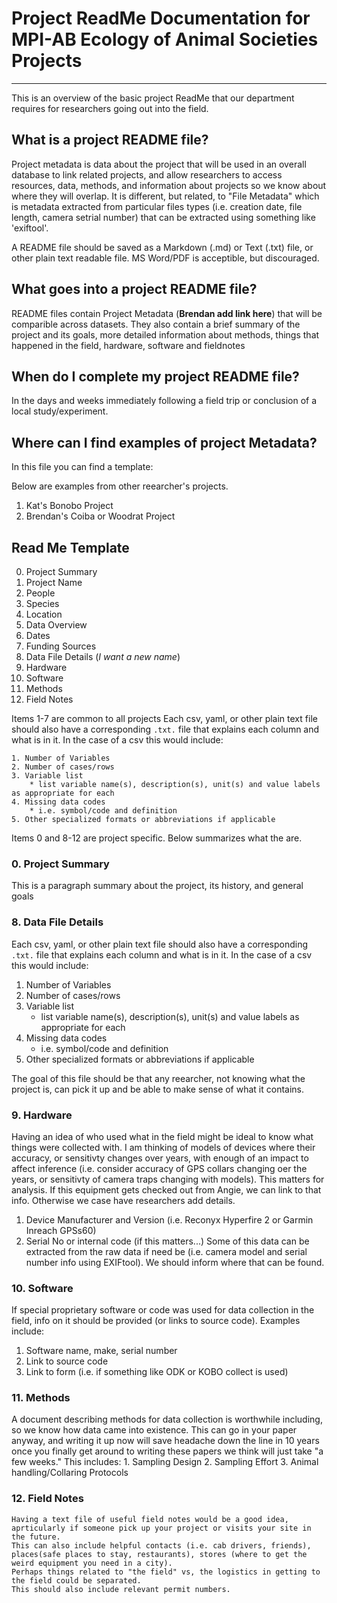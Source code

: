 # Project ReadMe Documentation for MPI-AB Ecology of Animal Societies Projects
***
This is an overview of the basic project ReadMe that our department requires for researchers going out into the field.

## What is a project README file?
Project metadata is data about the project that will be used in an overall database to link related projects, and allow researchers to access resources, data, methods, and information about projects so we know about where they will overlap. 
It is different, but related, to "File Metadata" which is metadata extracted from particular files types (i.e. creation date, file length, camera setrial number) that can be extracted using something like 'exiftool'.

A README file should be saved as a Markdown (.md) or Text (.txt) file, or other plain text readable file. MS Word/PDF is acceptible, but discouraged.

## What goes into a project README file?
README files contain Project Metadata (**Brendan add link here**) that will be comparible across datasets.
They also contain a brief summary of the project and its goals, more detailed information about methods, things that happened in the field, hardware, software and  fieldnotes


## When do I complete my project README file?
In the days and weeks immediately following a field trip or conclusion of a local study/experiment.

## Where can I find examples of project Metadata?
In this file you can find a template:

Below are examples from other reearcher's projects.
1. Kat's Bonobo Project
2. Brendan's Coiba or Woodrat Project


## Read Me Template
0. Project Summary
1. Project Name
2. People
3. Species
4. Location
5. Data Overview
6. Dates
7. Funding Sources
8. Data File Details (*I want a new name*)
9. Hardware
10. Software
11. Methods
12. Field Notes

Items 1-7 are common to all projects
Each csv, yaml, or other plain text file should also have a corresponding `.txt.` file that explains each column and what is in it.
In the case of a csv this would include:

	1. Number of Variables
	2. Number of cases/rows
	3. Variable list
		* list variable name(s), description(s), unit(s) and value labels as appropriate for each
	4. Missing data codes 
		* i.e. symbol/code and definition
	5. Other specialized formats or abbreviations if applicable

Items 0 and 8-12 are project specific. Below summarizes what the are.

### 0. Project Summary
This is a paragraph summary about the project, its history, and general goals
### 8. Data File Details
Each csv, yaml, or other plain text file should also have a corresponding `.txt.` file that explains each column and what is in it.
In the case of a csv this would include:
1. Number of Variables
2. Number of cases/rows
3. Variable list
	* list variable name(s), description(s), unit(s) and value labels as appropriate for each
4. Missing data codes 
	* i.e. symbol/code and definition
5. Other specialized formats or abbreviations if applicable

The goal of this file should be that any reearcher, not knowing what the project is, can pick it up and be able to make sense of what it contains. 

### 9. Hardware

Having an idea of who used what in the field might be ideal to know what things were collected with. 
I am thinking of models of devices where their accuracy, or sensitivty changes over years, with enough of an impact to affect inference 
(i.e. consider accuracy of GPS collars changing oer the years, or sensitivty of camera traps changing with models). 
This matters for analysis.
If this equipment gets checked out from Angie, we can link to that info. 
Otherwise we case have researchers add details.
1. Device Manufacturer and Version (i.e. Reconyx Hyperfire 2 or Garmin Inreach GPSs60)
2. Serial No or internal code (if this matters...)
Some of this data can be extracted from the raw data if need be (i.e. camera model and serial number info using EXIFtool). We should inform where that can be found.

### 10. Software
If special proprietary software or code was used for data collection in the field, info on it should be provided (or links to source code). Examples include:
1. Software name, make, serial number
2. Link to source code
3. Link to form (i.e. if something like ODK or KOBO collect is used)

### 11. Methods
A document describing methods for data collection is worthwhile including, so we know how data came into existence. 
This can go in your paper anyway, and writing it up now will save headache down the line in 10 years once you finally get around to writing these papers we think will just take "a few weeks." This includes:
	1. Sampling Design
	2. Sampling Effort
	3. Animal handling/Collaring Protocols
	
### 12. Field Notes
	Having a text file of useful field notes would be a good idea, aprticularly if someone pick up your project or visits your site in the future.
	This can also include helpful contacts (i.e. cab drivers, friends), places(safe places to stay, restaurants), stores (where to get the weird equipment you need in a city).
	Perhaps things related to "the field" vs, the logistics in getting to the field could be separated. 
	This should also include relevant permit numbers. 


